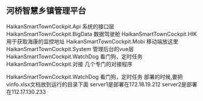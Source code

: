 ## 河桥智慧乡镇管理平台

HaikanSmartTownCockpit.Api 系统的接口层
HaikanSmartTownCockpit.BigData 数据驾驶舱
HaikanSmartTownCockpit.HIK 用于获取海康的监控地址
HaikanSmartTownCockpit.Mobi 移动端放这里
HaikanSmartTownCockpit.System 管理后台的vue层
HaikanSmartTownCockpit.WatchDog 看门狗，定时任务
HaikanSmartTownCockpit.对接 几个专门的对接程序

HaikanSmartTownCockpit.WatchDog 看门狗，定时任务
    部署的时候,要把vinfo.xlsx文档放到运行的目录下面
    server1是部署在172.18.19.212
    server2是部署在112.17.130.233


